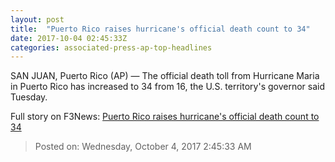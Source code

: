 ```yaml
---
layout: post
title:  "Puerto Rico raises hurricane's official death count to 34"
date: 2017-10-04 02:45:33Z
categories: associated-press-ap-top-headlines
---
```


SAN JUAN, Puerto Rico (AP) — The official death toll from Hurricane Maria in Puerto Rico has increased to 34 from 16, the U.S. territory's governor said Tuesday.


Full story on F3News: [Puerto Rico raises hurricane's official death count to 34](http://www.f3nws.com/n/2ajzrC)

> Posted on: Wednesday, October 4, 2017 2:45:33 AM
